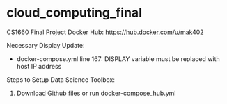 # cloud_computing_final
CS1660 Final Project
Docker Hub: https://hub.docker.com/u/mak402

Necessary Display Update: 
- docker-compose.yml line 167: DISPLAY variable must be replaced with host IP address

Steps to Setup Data Science Toolbox:

1. Download Github files or run docker-compose_hub.yml 

